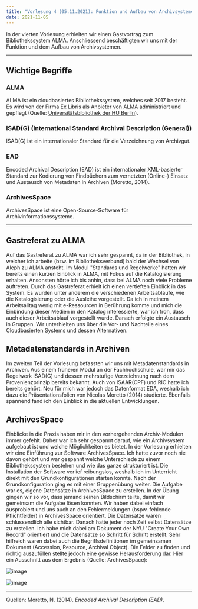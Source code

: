 ```yaml
---
title: "Vorlesung 4 (05.11.2021): Funktion und Aufbau von Archivsystemen"
date: 2021-11-05
---
```


In der vierten Vorlesung erhielten wir einen Gastvortrag zum Bibliothekssystem ALMA. Anschliessend beschäftigten wir uns mit der Funktion und dem Aufbau von Archivsystemen.

---
## Wichtige Begriffe
### ALMA
ALMA ist ein cloudbasiertes Bibliothekssystem, welches seit 2017 besteht. Es wird von der Firma Ex Libris als Anbieter von ALMA administriert und gepflegt (Quelle: [Universitätsbibliothek der HU Berlin](https://www.ub.hu-berlin.de/de/ueber-uns/projekte/alma)).
	
### ISAD(G) (International Standard Archival Description (General))
ISAD(G) ist ein internationaler Standard für die Verzeichnung von Archivgut. 	

### EAD
Encoded Archival Description (EAD) ist ein internationaler XML-basierter Standard zur Kodierung von Findbüchern zum vernetzten (Online-) Einsatz und Austausch von Metadaten in Archiven (Moretto, 2014).

### ArchivesSpace
ArchivesSpace ist eine Open-Source-Software für Archivinformationssysteme. 

---

## Gastreferat zu ALMA
Auf das Gastreferat zu ALMA war ich sehr gespannt, da in der Bibliothek, in welcher ich arbeite (bzw. im Bibliotheksverbund) bald der Wechsel von Aleph zu ALMA ansteht. Im Modul "Standards und Regelwerke" hatten wir bereits einen kurzen Einblick in ALMA, mit Fokus auf die Katalogisierung erhalten. Ansonsten hörte ich bis anhin, dass bei ALMA noch viele Probleme auftreten. 
Durch das Gastreferat erhielt ich einen vertieften Einblick in das System. Es wurden unter anderem die verschiedenen Arbeitsabläufe, wie die Katalogisierung oder die Ausleihe vorgestellt. Da ich in meinem Arbeitsalltag wenig mit e-Ressourcen in Berührung komme und mich die Einbindung dieser Medien in den Katalog interessierte, war ich froh, dass auch dieser Arbeitsablauf vorgestellt wurde. Danach erfolgte ein Austausch in Gruppen. Wir unterhielten uns über die Vor- und Nachteile eines Cloudbasierten Systems und dessen Alternativen.

## Metadatenstandards in Archiven
Im zweiten Teil der Vorlesung befassten wir uns mit Metadatenstandards in Archiven. Aus einem früheren Modul an der Fachhochschule, war mir das Regelwerk ISAD(G) und dessen mehrstufige Verzeichnung nach dem Provenienzprinzip bereits bekannt. Auch von ISAAR(CPF) und RIC hatte ich bereits gehört.
Neu für mich war jedoch das Datenformat EDA, weshalb ich dazu die Präsentationsfolien von Nicolas Moretto (2014) studierte. Ebenfalls spannend fand ich den Einblick in die aktuellen Entwicklungen.

## ArchivesSpace
Einblicke in die Praxis haben mir in den vorhergehenden Archiv-Modulen immer gefehlt. Daher war ich sehr gespannt darauf, wie ein Archivsystem aufgebaut ist und welche Möglichkeiten es bietet. In der Vorlesung erhielten wir eine Einführung zur Software ArchivesSpace. Ich hatte zuvor noch nie davon gehört und war gespannt welche Unterschiede zu einem Bibliothekssystem bestehen und wie das ganze strukturiert ist. 
Die Installation der Software verlief reibungslos, weshalb ich im Unterricht direkt mit den Grundkonfigurationen starten konnte. 
Nach der Grundkonfiguration ging es mit einer Gruppenübung weiter. Die Aufgabe war es, eigene Datensätze in ArchivesSpace zu erstellen. In der Übung gingen wir so vor, dass jemand seinen Bildschirm teilte, damit wir gemeinsam die Aufgabe lösen konnten. Wir haben dabei einfach ausprobiert und uns auch an den Fehlermeldungen (bspw. fehlende Pflichtfelder) in ArchivesSpace orientiert. Die Datensätze waren schlussendlich alle sichtbar. Danach hatte jeder noch Zeit selbst Datensätze zu erstellen. Ich habe mich dabei am Dokument der NYU "Create Your Own Record" orientiert und die Datensätze so Schritt für Schritt erstellt. Sehr hilfreich waren dabei auch die Begriffsdefinitionen im gemeinsamen Dokument (Accession, Resource, Archival Object). Die Felder zu finden und richtig auszufüllen stellte jedoch eine gewisse Herausforderung dar. Hier ein Ausschnitt aus dem Ergebnis (Quelle: ArchivesSpace):

![image](https://user-images.githubusercontent.com/91632421/151708693-bd456bca-b9ff-4ef1-9164-3918434b3082.png)

![image](https://user-images.githubusercontent.com/91632421/151708697-2e9e5626-ebfe-44ed-bb5b-05888aa468de.png)






---
Quellen:
Moretto, N. (2014). *Encoded Archival Description (EAD)*. 

